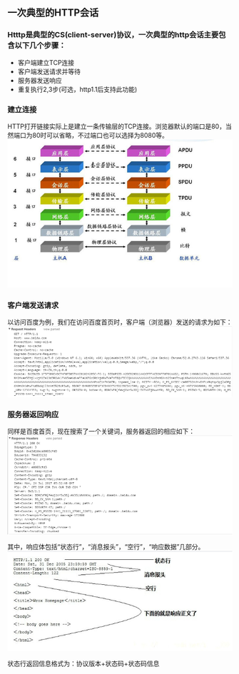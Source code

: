## 一次典型的HTTP会话

### Htttp是典型的CS(client-server)协议，一次典型的http会话主要包含以下几个步骤：
- 客户端建立TCP连接
- 客户端发送请求并等待
- 服务器发送响应
- 重复执行2,3步(可选，http1.1后支持此功能)

### 建立连接
HTTP打开链接实际上是建立一条传输层的TCP连接。浏览器默认的端口是80，当然端口为80时可以省略，不过端口也可以选择为8080等。
![计算机网络层级结构](img/计算机网络层级结构.png)

### 客户端发送请求
以访问百度为例，我们在访问百度首页时，客户端（浏览器）发送的请求为如下：
![访问百度首页的请求体](img/访问百度首页的请求体.png)

### 服务器返回响应
同样是百度首页，现在搜索了一个关键词，服务器返回的相应如下：
![访问百度并搜索关键词后返回的响应体](img/访问百度并搜索关键词后返回的响应体.png)

其中，响应体包括“状态行”，“消息报头”，“空行”，“响应数据”几部分。
![典型的响应体](img/典型的响应体.png)

状态行返回信息格式为：协议版本+状态码+状态码信息
